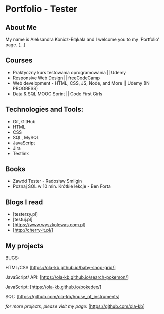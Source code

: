 # Portfolio - Tester

## About Me 

My name is Aleksandra Konicz-Błąkała and I welcome you to my 'Portfolio' page. (...)

## Courses 
* Praktyczny kurs testowania oprogramowania || Udemy
* Responsive Web Design || freeCodeCamp
* Web development - HTML, CSS, JS, Node, and More  || Udemy (IN PROGRESS)
* Data & SQL MOOC Sprint || Code First Girls

## Technologies and Tools: 
* Git, GitHub
* HTML
* CSS
* SQL, MySQL
* JavaScript
* Jira
* Testlink

## Books
* Zawód Tester - Radosław Smilgin
* Poznaj SQL w 10 min. Krótkie lekcje - Ben Forta

## Blogs I read 
* [testerzy.pl]
* [testuj.pl]
* [https://www.wyszkolewas.com.pl]
* [http://cherry-it.pl/]

## My projects 
BUGS:

HTML/CSS
 [https://ola-kb.github.io/baby-shop-grid/]

JavaScript/ API:
[https://ola-kb.github.io/search-pokemon/]

JavaScript:
[https://ola-kb.github.io/pokedex/]

SQL:
[https://github.com/ola-kb/house_of_instruments]

_for more projects, please visit my page:_
[https://github.com/ola-kb]


